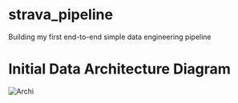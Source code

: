# strava_pipeline
Building my first end-to-end simple data engineering pipeline

# Initial Data Architecture Diagram
![Archi](https://github.com/haojunsng/simple_pipeline/blob/main/pipeline/assets/archi.png)
